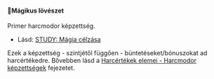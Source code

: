 #### 🔵Mágikus lövészet

Primer harcmodor képzettség.

- Lásd: [STUDY: Mágia célzása](https://github.com/kaktusztea/km100/wiki/STUDY.magia.celzasa)

Ezek a képzettség - szintjétől függően - büntetéseket/bónuszokat ad harcértékedre. Bővebben lásd a [Harcértékek elemei - Harcmodor képzettségek](../060_02_harcertekek_elemei.md#harcmodor-k%C3%A9pzetts%C3%A9gek) fejezetet.
